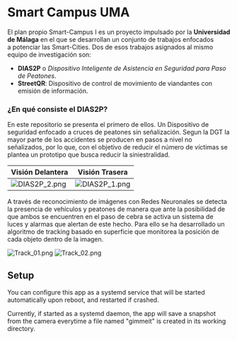 # Smart Campus UMA

El plan propio Smart-Campus I es un proyecto impulsado por la **Universidad de Málaga**   en el que se desarrollan un conjunto de trabajos enfocados  
a potenciar las Smart-Cities. Dos de esos trabajos asignados al mismo equipo de investigación son:

- **DIAS2P** o *Dispositivo Inteligente de Asistencia en Seguridad para Paso de Peatones*.
- **StreetQR**: Dispositivo de control de movimiento de viandantes con emisión de información.

### ¿En qué consiste el DIAS2P?

En este repositorio se presenta el primero de ellos. Un Dispositivo de seguridad enfocado a cruces de peatones sin señalización.
Segun la DGT la mayor parte de los accidentes se producen en pasos a nivel no señalizados, por lo que, con el objetivo de reducir el número de víctimas
se plantea un prototipo que busca reducir la siniestralidad.

|  Visión Delantera  | Visión Trasera |
|---| --- |
|  ![DIAS2P_2.png](images/Design/DIAS2P_2.png) | ![DIAS2P_1.png](images/Design/DIAS2P_1.png) |



A través de reconocimiento de imágenes con Redes Neuronales se detecta la presencia de vehículos y peatones de manera que ante la posibilidad de
que ambos se encuentren en el paso de cebra se activa un sistema de luces y alarmas que alertan de este hecho. Para ello se ha desarrollado un algoritmo de
tracking basado en superficie que monitorea la posición de cada objeto dentro de la imagen.

![Track_01.png](images/Machine%20Learning/Track_01.png)
![Track_02.png](images/Machine%20Learning/Track_02.png)

## Setup

You can configure this app as a systemd service that will be started automatically
upon reboot, and restarted if crashed.

Currently, if started as a systemd daemon, the app will save a snapshot from the camera
everytime a file named "gimmeit" is created in its working directory.
